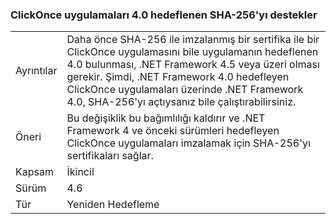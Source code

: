 ### <a name="clickonce-supports-sha-256-on-40-targeted-apps"></a>ClickOnce uygulamaları 4.0 hedeflenen SHA-256'yı destekler

|   |   |
|---|---|
|Ayrıntılar|Daha önce SHA-256 ile imzalanmış bir sertifika ile bir ClickOnce uygulamasını bile uygulamanın hedeflenen 4.0 bulunması, .NET Framework 4.5 veya üzeri olması gerekir. Şimdi, .NET Framework 4.0 hedefleyen ClickOnce uygulamaları üzerinde .NET Framework 4.0, SHA-256'yı açtıysanız bile çalıştırabilirsiniz.|
|Öneri|Bu değişiklik bu bağımlılığı kaldırır ve .NET Framework 4 ve önceki sürümleri hedefleyen ClickOnce uygulamaları imzalamak için SHA-256'yı sertifikaları sağlar.|
|Kapsam|İkincil|
|Sürüm|4.6|
|Tür|Yeniden Hedefleme|

